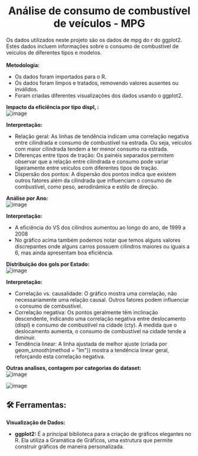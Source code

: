 # <h1 align="center">Análise de consumo de combustível de veículos - MPG</h1>

Os dados utilizados neste projeto são os dados de mpg do r do ggplot2. Estes dados incluem informações sobre o consumo de combustível de veículos de diferentes tipos e modelos.
<br>
<br>
**Metodologia:**

 - Os dados foram importados para o R.
 - Os dados foram limpos e tratados, removendo valores ausentes ou inválidos.
 - Foram criadas diferentes visualizações dos dados usando o ggplot2.


**Impacto da eficiência por tipo displ, :**
<br>
![image](https://github.com/rddamasceno/analise_mpg_r/assets/55591959/5b8eecf9-6582-4e55-94c1-f0a66d105d7a)

**Interpretação:**

 - Relação geral: As linhas de tendência indicam uma correlação negativa entre cilindrada e consumo de combustível na estrada. Ou seja, veículos com maior cilindrada tendem a ter menor consumo na estrada.
 - Diferenças entre tipos de tração: Os painéis separados permitem observar que a relação entre cilindrada e consumo pode variar ligeiramente entre veículos com diferentes tipos de tração.
 - Dispersão dos pontos: A dispersão dos pontos indica que existem outros fatores além da cilindrada que influenciam o consumo de combustível, como peso, aerodinâmica e estilo de direção.

**Análise por Ano:**
<br>
![image](https://github.com/rddamasceno/analise_mpg_r/assets/55591959/67f1d23b-16a8-4566-a6a2-7682cfc4deb7)

**Interpretação:**

 - A eficiência do VS dos cilindros aumentou ao longo do ano, de 1999 a 2008
 - No gráfico acima também podemos notar que temos alguns valores discrepantes onde alguns carros possuem cilindros maiores ou iguais a 6, mas ainda apresentam boa eficiência.



**Distribuição dos gols por Estado:**
<br>
![image](https://github.com/rddamasceno/analise_mpg_r/assets/55591959/18420893-7670-47c7-8cdc-54ed571ce04e)

**Interpretação:**

 - Correlação vs. causalidade: O gráfico mostra uma correlação, não necessariamente uma relação causal. Outros fatores podem influenciar o consumo de combustível.
 - Correlação negativa: Os pontos geralmente têm inclinação descendente, indicando uma correlação negativa entre deslocamento (displ) e consumo de combustível na cidade (cty). À medida que o deslocamento aumenta, o consumo de combustível na cidade tende a diminuir.
 - Tendência linear: A linha ajustada de melhor ajuste (criada por geom_smooth(method = "lm")) mostra a tendência linear geral, reforçando esta correlação negativa.

**Outras analises, contagem por categorias do dataset:**
<br>
![image](https://github.com/rddamasceno/analise_mpg_r/assets/55591959/d07ab0aa-8111-4cfb-8591-9ebbad0755eb)

![image](https://github.com/rddamasceno/analise_mpg_r/assets/55591959/246bcc41-782f-4eb0-bda5-2e52c81c9f2a)


<h2 align="left"> 🛠️ Ferramentas:</h2>

**Visualização de Dados:**

 - **ggplot2:** É a principal biblioteca para a criação de gráficos elegantes no R. Ela utiliza a Gramática de Gráficos, uma estrutura que permite construir gráficos de maneira personalizada.
